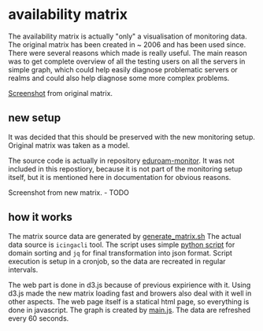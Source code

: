 # availability matrix

The availability matrix is actually "only" a visualisation of monitoring data. The original matrix has been created in ~ 2006 and has been used since.
There were several reasons which made is really useful. The main reason was to get complete overview of all the testing users on all the servers in simple graph,
which could help easily diagnose problematic servers or realms and could also help diagnose some more complex problems.

[Screenshot](https://github.com/CESNET/eduroam-icinga/blob/master/doc/orig_matrix.png) from original matrix.


## new setup

It was decided that this should be preserved with the new monitoring setup. Original matrix was taken as a model.

The source code is actually in repository [eduroam-monitor](https://github.com/CESNET/eduroam-monitor).
It was not included in this repostiory, because it is not part of the monitoring setup itself, but it is mentioned here in documentation for obvious reasons.

Screenshot from new matrix. - TODO

## how it works

The matrix source data are generated by [generate_matrix.sh](https://github.com/CESNET/eduroam-monitor/blob/master/generate_matrix.sh)
The actual data source is `icingacli` tool. The script uses simple [python script](https://github.com/CESNET/eduroam-monitor/blob/master/sortcsvradius.py) for domain sorting and
`jq` for final transformation into json format. Script execution is setup in a cronjob, so the data are recreated in regular intervals.


The web part is done in d3.js because of previous expirience with it.
Using d3.js made the new matrix loading fast and browers also deal with it well in other aspects.
The web page itself is a statical html page, so everything is done in javascript.
The graph is created by [main.js](https://github.com/CESNET/eduroam-monitor/blob/master/matrix/main.js).
The data are refreshed every 60 seconds.


